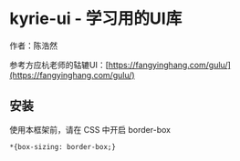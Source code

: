 # kyrie-ui - 学习用的UI库

作者：陈浩然

参考方应杭老师的轱辘UI：[https://fangyinghang.com/gulu/](https://fangyinghang.com/gulu/)

## 安装

使用本框架前，请在 CSS 中开启 border-box

```
*{box-sizing: border-box;}
```
